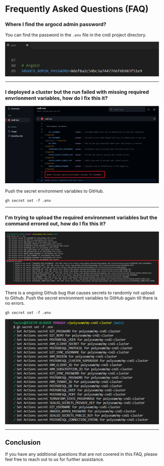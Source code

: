 # Frequently Asked Questions (FAQ)

### Where I find the argocd admin password?

You can find the password in the `.env` file in the cndi project directory.

![Env file](/docs/img/argocd-password.png)

---

### I deployed a cluster but the run failed with missing required envrionment variables, how do I fix this it?

![gh-secret](/docs/img/cndi-run-missing-env.png)

Push the secret environment variables to GitHub.

```
gh secret set -f .env
```

---

### I'm trying to upload the required environment variables but the command errored out, how do I fix this it?

![missing-gh-secret](/docs/img/gh-secret-set-fail.png)

There is a ongoing Github bug that causes secrets to randomly not upload to
Github. Push the secret environment variables to GitHub again till there is no
errors.

```
gh secret set -f .env
```

![uploaded-gh-secret](/docs/img/uploaded-gh-secret.png)

---

## Conclusion

If you have any additional questions that are not covered in this FAQ, please
feel free to reach out to us for further assistance.
